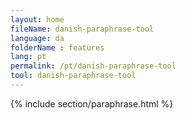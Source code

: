```yaml
---
layout: home
fileName: danish-paraphrase-tool
language: da
folderName : features
lang: pt
permalink: /pt/danish-paraphrase-tool
tool: danish-paraphrase-tool
---
```

{% include section/paraphrase.html %}